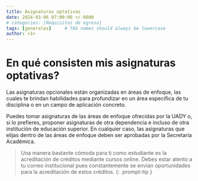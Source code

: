 ```yaml
---
title: Asignaturas optativas
date: 2024-03-06 07:00:00 +/-0000
# categories: [Requisitos de egreso]
tags: [generales]     # TAG names should always be lowercase
author: <1>
---
```


# En qué consisten mis asignaturas optativas?

Las asignaturas opcionales están organizadas en áreas de enfoque, las cuales te brindan habilidades para profundizar en un área específica de tu disciplina o en un campo de aplicación concreto.

Puedes tomar asignaturas de las áreas de enfoque ofrecidas por la UADY o, si lo prefieres, proponer asignaturas de otra dependencia e incluso de otra institución de educación superior. En cualquier caso, las asignaturas que elijas dentro de las áreas de enfoque deben ser aprobadas por la Secretaría Académica.

> Una manera bastante cómoda para ti como estudiante es la acreditación de créditos mediante cursos online. Debes estar atento a tu correo institucional pues constantemente se envían oportunidades para la acreditación de estos créditos.
{: .prompt-tip }